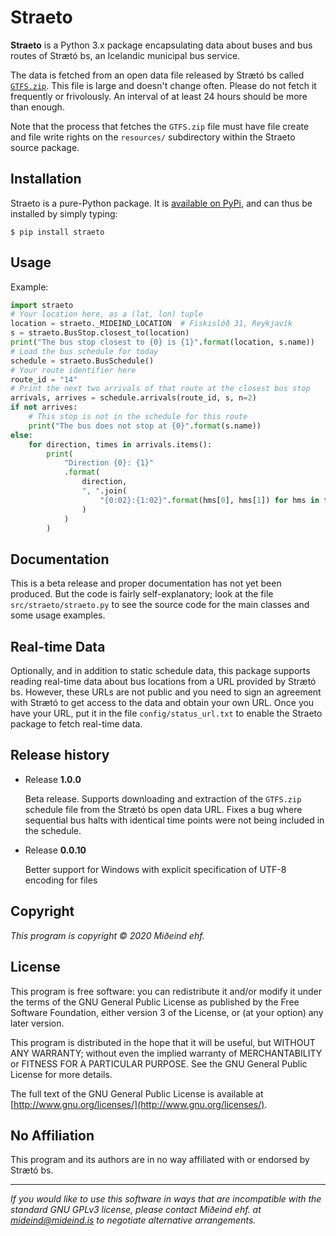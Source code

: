 
# Straeto

**Straeto** is a Python 3.x package encapsulating data about buses and bus
routes of Strætó bs, an Icelandic municipal bus service.

The data is fetched from an open data file released by
Strætó bs called [`GTFS.zip`](http://opendata.straeto.is/data/gtfs/gtfs.zip).
This file is large and doesn't change often. Please do not
fetch it frequently or frivolously. An interval of at least 24 hours
should be more than enough.

Note that the process that fetches the `GTFS.zip` file must have
file create and file write rights on the `resources/` subdirectory
within the Straeto source package.

## Installation

Straeto is a pure-Python package. It
is [available on PyPi](https://pypi.org/project/straeto/),
and can thus be installed by simply typing:

```shell
$ pip install straeto
```

## Usage

Example:

```python
import straeto
# Your location here, as a (lat, lon) tuple
location = straeto._MIDEIND_LOCATION  # Fiskislóð 31, Reykjavík
s = straeto.BusStop.closest_to(location)
print("The bus stop closest to {0} is {1}".format(location, s.name))
# Load the bus schedule for today
schedule = straeto.BusSchedule()
# Your route identifier here
route_id = "14"
# Print the next two arrivals of that route at the closest bus stop
arrivals, arrives = schedule.arrivals(route_id, s, n=2)
if not arrives:
    # This stop is not in the schedule for this route
    print("The bus does not stop at {0}".format(s.name))
else:
    for direction, times in arrivals.items():
        print(
            "Direction {0}: {1}"
            .format(
                direction,
                ", ".join(
                    "{0:02}:{1:02}".format(hms[0], hms[1]) for hms in times
                )
            )
        )
```

## Documentation

This is a beta release and proper documentation has not yet been
produced. But the code is fairly self-explanatory; look at the file
`src/straeto/straeto.py` to see the source code for the main classes
and some usage examples.

## Real-time Data

Optionally, and in addition to static schedule data, this package supports
reading real-time data about bus locations from a URL
provided by Strætó bs.  However, these URLs are not public and you need to sign
an agreement with Strætó to get access to the data and obtain your own URL. Once you
have your URL, put it in the file `config/status_url.txt` to enable the Straeto
package to fetch real-time data.

## Release history

* Release **1.0.0**

    Beta release. Supports downloading and extraction of the `GTFS.zip`
    schedule file from the Strætó bs open data URL. Fixes a bug where sequential
    bus halts with identical time points were not being included in the schedule.

* Release **0.0.10**

    Better support for Windows with explicit specification of UTF-8 encoding
    for files

## Copyright

*This program is copyright &copy; 2020 Miðeind ehf.*

## License

This program is free software: you can redistribute it and/or modify
it under the terms of the GNU General Public License as published by
the Free Software Foundation, either version 3 of the License, or
(at your option) any later version.

This program is distributed in the hope that it will be useful,
but WITHOUT ANY WARRANTY; without even the implied warranty of
MERCHANTABILITY or FITNESS FOR A PARTICULAR PURPOSE.  See the
GNU General Public License for more details.

The full text of the GNU General Public License is available at
[http://www.gnu.org/licenses/](http://www.gnu.org/licenses/).

## No Affiliation

This program and its authors are in no way affiliated with
or endorsed by Strætó bs.

---

*If you would like to use this software in ways that are incompatible*
*with the standard GNU GPLv3 license, please contact Miðeind ehf.*
*at [mideind@mideind.is](mailto:mideind@mideind.is)*
*to negotiate alternative arrangements.*
